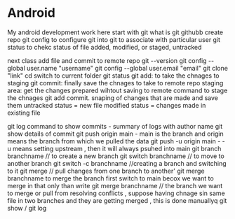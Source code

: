 # Android
My android development work here
start with git
what is git githubb
create repo
git config to configure git into git to associate with particular user
git status to chekc status of file added, modified, or staged, untracked

next class add file and commit to remote repo 
git --version
git config --global user.name "username"
git config --global user.email "email"
git clone "link"
cd <foldername> switch to current folder
git status
git add: to take the chnages to staging 
git commit: finally save the chnages to take to remote repo
staging area: get the changes prepared wihtout saving to remote 
command to stage the chnages
git add <filename>
commit. snaping of changes that are made and save them
untracked status = new file
modified status = changes made in existing file

git log command to show commits - summary of logs with author name
git show <commit id> details of commit
git push origin main - main is the branch and origin means the branch from which we pulled the data
git push -u origin main  - -u means setting upstream , then it will always psuhed into main
 git branch branchname // to create a new branch
 git switch branchname // to move to another branch
git switch -c branchname //creating a branch and switching to it
git merge // pull changes from one branch to another'
git merge branchname
to merge the branch first switch to main becox we want to merge in that only
than write git merge branchname // the branch we want to merge or pull from
resolving conflicts , suppose having chnage sin same file in two branches and they are getting merged , this is done manuallyq
git show / git log 